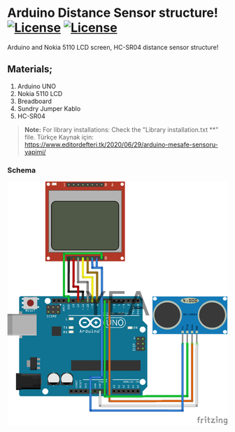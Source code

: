 # Arduino Distance Sensor structure! [![License](https://go-shields.herokuapp.com/license-MIT-blue.png)](https://github.com/yunusemreaydinli/ArduinoDistanceSensor/blob/master/LICENSE) [![License](https://go-shields.herokuapp.com/Release-Version-green.png)](https://github.com/ArduinoDistanceSensor) 
Arduino and Nokia 5110 LCD screen, HC-SR04 distance sensor structure!

## Materials;
1. Arduino UNO
2. Nokia 5110 LCD
3. Breadboard
4. Sundry Jumper Kablo
5. HC-SR04

> **Note:** For library installations: Check the "Library installation.txt **" file.
Türkçe Kaynak için: https://www.editordefteri.tk/2020/06/29/arduino-mesafe-sensoru-yapimi/
### Schema
![Sema](Sema.png)
